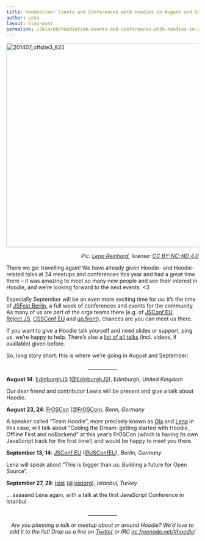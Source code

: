 ```yaml
---
title: Hoodietime! Events and Conferences with Hoodies in August and September, 2014
author: Lena
layout: blog-post
permalink: /2014/08/hoodietime-events-and-conferences-with-hoodies-in-august-and-september-2014/
---
```

<img class="alignnone size-full wp-image-1633" src="http://blog.hood.ie/wp-content/uploads/2014/07/201407_offsite3_825.jpg" alt="201407_offsite3_825" width="800" height="533" /> <p style="text-align: right;">
  <em>Pic: <a href="http://twitter.com/ffffux">Lena Reinhard</a>, license: <a href="http://creativecommons.org/licenses/by-nc-nd/4.0/">CC BY-NC-ND 4.0</a></em>
</p>

There we go: travelling again! We have already given Hoodie- and Hoodie-related talks at 24 meetups and conferences this year and had a great time there &#8211; it was amazing to meet so many new people and see their interest in Hoodie, and we&#8217;re looking forward to the next events. <3

Especially September will be an even more exciting time for us: it&#8217;s the time of [JSFest Berlin][1], a full week of conferences and events for the community. As many of us are part of the orga teams there (e.g. of [JSConf EU][2], [Reject.JS][3], [CSSConf EU][3] and [up.front][4]), chances are you can meet us there.

If you want to give a Hoodie talk yourself and need slides or support, ping us, we&#8217;re happy to help. There&#8217;s also a [list of all talks][5] (incl. videos, if available) given before.

So, long story short: this is where we&#8217;re going in August and September: <!--more-->

<p style="text-align: center;">
  ____________
</p>

<strong style="text-align: center;">August 14</strong>: [EdinburghJS][6] ([@EdinburghJS][7]), *Edinburgh, United Kingdom*

Our dear friend and contributor Lewis will be present and give a talk about Hoodie.

<strong style="text-align: center;">August 23, 24</strong>: [FrOSCon][8] ([@FrOSCon][9]), *Bonn, Germany*<strong style="text-align: center;"><br /> </strong>

A speaker called &#8220;Team Hoodie&#8221;, more precisely known as [Ola][10] and [Lena][11] in this case, will talk about &#8220;Coding the Dream: getting started with Hoodie, Offline First and noBackend&#8221; at this year&#8217;s FrOSCon (which is having its own JavaScript track for the first time!) and would be happy to meet you there.

**September 13, 14**: [JSConf EU][2] ([@JSConfEU][12]), *Berlin, Germany*

Lena will speak about &#8220;This is bigger than us: Building a future for Open Source&#8221;.

**September 27, 28**: [jsist][13] ([@jsistorg][14]), *Istanbul, Turkey*

… aaaaand Lena again, with a talk at the first JavaScript Conference in Istanbul.

<p style="text-align: center;">
  ____________
</p>

<p style="text-align: center;">
  <em>Are you planning a talk or meetup about or around Hoodie? We&#8217;d love to add it to the list! Drop us a line on <a href="http://twitter.com/hoodiehq">Twitter</a> or IRC <a href="irc://irc.freenode.net/#hoodie">irc.freenode.net/#hoodie</a>!</em>
</p>

 [1]: http://jsfest.berlin/
 [2]: http://2014.jsconf.eu/
 [3]: http://rejectjs.org/
 [4]: http://up.front.ug/
 [5]: http://blog.hood.ie/2014/05/talks-about-hoodie-offlinefirst-nobackend-dreamcode-hoodie-related-topics/
 [6]: https://groups.google.com/forum/#!forum/edinburghjs
 [7]: http://twitter.com/edinburghjs
 [8]: https://www.froscon.de
 [9]: http://twitter.com/froscon
 [10]: http://twitter.com/misprintedtype
 [11]: http://twitter.com/ffffux
 [12]: http://twitter.com/jsconfeu
 [13]: http://jsist.org/
 [14]: http://twitter.com/jsistorg